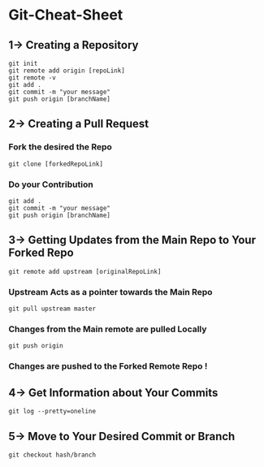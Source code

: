 # Git-Cheat-Sheet
## 1-> Creating a Repository
`git init  `     
`git remote add origin [repoLink]   `   
`git remote -v  `   
`git add .   `  
`git commit -m "your message"  `   
`git push origin [branchName]  `  
 ## 2-> Creating a Pull Request
### Fork the desired the Repo    
`git clone [forkedRepoLink]`    
### Do your Contribution  
`git add .`  
`git commit -m "your message"`  
`git push origin [branchName]`  
## 3-> Getting Updates from the Main Repo to Your Forked Repo  
`git remote add upstream [originalRepoLink]`  
### Upstream Acts as a pointer towards the Main Repo  
`git pull upstream master`  
### Changes from the Main remote are pulled Locally  
`git push origin`    
### Changes are pushed to the Forked Remote Repo !  
## 4-> Get Information about Your Commits
`git log --pretty=oneline`  
## 5-> Move to Your Desired Commit or Branch
`git checkout hash/branch`     

 
